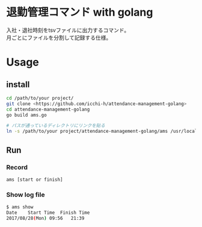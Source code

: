 # 退勤管理コマンド with golang
入社・退社時刻をtsvファイルに出力するコマンド。  
月ごとにファイルを分割して記録する仕様。

# Usage
## install
```bash
cd /path/to/your project/
git clone <https://github.com/icchi-h/attendance-management-golang>
cd attendance-management-golang
go build ams.go

# パスが通っているディレクトリにリンクを貼る
ln -s /path/to/your project/attendance-management-golang/ams /usr/local/bin/ams
```

## Run

### Record
```
ams [start or finish]
```

### Show log file
```bash
$ ams show
Date	Start Time	Finish Time
2017/08/28(Mon)	09:56	21:39
```
